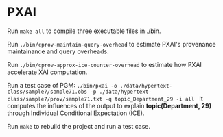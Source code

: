 # PXAI

Run ```make all``` to compile three executable files in ./bin.

Run ```./bin/cprov-maintain-query-overhead``` to estimate PXAI's provenance maintainance and query overheads.

Run ```./bin/cprov-approx-ice-counter-overhead``` to estimate how PXAI accelerate XAI computation.

Run a test case of PGM: ```./bin/pxai -o ./data/hypertext-class/sample7/sample71.obs -p ./data/hypertext-class/sample7/prov/sample71.txt -q topic_Department_29 -i all ``` It computes the influences of the output to explain __topic(Department, 29)__ through Individual Conditional Expectation (ICE).

Run ```make``` to rebuild the project and run a test case.


